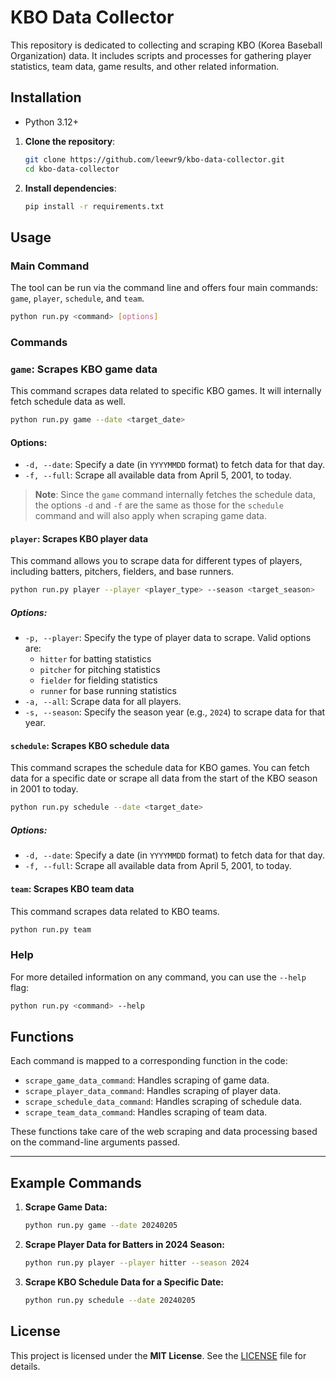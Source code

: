 # KBO Data Collector
This repository is dedicated to collecting and scraping KBO (Korea Baseball Organization) data. It includes scripts and processes for gathering player statistics, team data, game results, and other related information.

## Installation
- Python 3.12+

1. **Clone the repository**:
    ```bash
    git clone https://github.com/leewr9/kbo-data-collector.git
    cd kbo-data-collector
    ```

2. **Install dependencies**:
    ```bash
    pip install -r requirements.txt
    ```
    
## Usage

### Main Command

The tool can be run via the command line and offers four main commands: `game`, `player`, `schedule`, and `team`.
```bash
python run.py <command> [options]
```

### Commands

### `game`: Scrapes KBO game data

This command scrapes data related to specific KBO games. It will internally fetch schedule data as well.

```bash
python run.py game --date <target_date>
```

#### Options:
- `-d, --date`: Specify a date (in `YYYYMMDD` format) to fetch data for that day.
- `-f, --full`: Scrape all available data from April 5, 2001, to today.

> **Note**: Since the `game` command internally fetches the schedule data, the options `-d` and `-f` are the same as those for the `schedule` command and will also apply when scraping game data.

#### `player`: Scrapes KBO player data

This command allows you to scrape data for different types of players, including batters, pitchers, fielders, and base runners.
```bash
python run.py player --player <player_type> --season <target_season>
```

##### Options:
- `-p, --player`: Specify the type of player data to scrape. Valid options are:
  - `hitter` for batting statistics
  - `pitcher` for pitching statistics
  - `fielder` for fielding statistics
  - `runner` for base running statistics
- `-a, --all`: Scrape data for all players.
- `-s, --season`: Specify the season year (e.g., `2024`) to scrape data for that year.

#### `schedule`: Scrapes KBO schedule data

This command scrapes the schedule data for KBO games. You can fetch data for a specific date or scrape all data from the start of the KBO season in 2001 to today.
```bash
python run.py schedule --date <target_date>
```

##### Options:
- `-d, --date`: Specify a date (in `YYYYMMDD` format) to fetch data for that day.
- `-f, --full`: Scrape all available data from April 5, 2001, to today.


#### `team`: Scrapes KBO team data

This command scrapes data related to KBO teams.
```bash
python run.py team
```

### Help

For more detailed information on any command, you can use the `--help` flag:

```bash
python run.py <command> --help
```

## Functions

Each command is mapped to a corresponding function in the code:

- `scrape_game_data_command`: Handles scraping of game data.
- `scrape_player_data_command`: Handles scraping of player data.
- `scrape_schedule_data_command`: Handles scraping of schedule data.
- `scrape_team_data_command`: Handles scraping of team data.

These functions take care of the web scraping and data processing based on the command-line arguments passed.

---

## Example Commands

1. **Scrape Game Data:**
    ```bash
    python run.py game --date 20240205
    ```

2. **Scrape Player Data for Batters in 2024 Season:**
    ```bash
    python run.py player --player hitter --season 2024
    ```

3. **Scrape KBO Schedule Data for a Specific Date:**
    ```bash
    python run.py schedule --date 20240205
    ```

## License  
This project is licensed under the **MIT License**. See the [LICENSE](LICENSE) file for details.  
